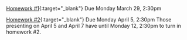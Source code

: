 [Homework #1](images/Ph174-HW1.pdf){:target="_blank"} Due Monday March 29, 2:30pm

[Homework #2](images/Ph174_HW2.pdf){:target="_blank"} Due Monday April 5, 2:30pm
Those presenting on April 5 and April 7 have until Monday 12, 2:30pm to turn in homework #2.
